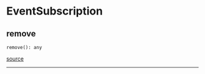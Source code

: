 # EventSubscription

## remove

`remove(): any`

[source](https://github.com/doananh234/antd-react-admin/blob/v2/lib/src/interfaces/EventSubscription.ts#L2)

---


